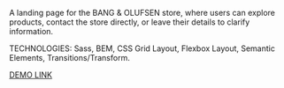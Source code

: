 A landing page for the BANG & OLUFSEN store, where users can explore products, contact the store directly, or leave their details to clarify information.

TECHNOLOGIES: Sass, BEM, CSS Grid Layout, Flexbox Layout, Semantic Elements, Transitions/Transform.

[DEMO LINK](https://maradyzer.github.io/BANG-OLUFSEN-Landing-Page/)
